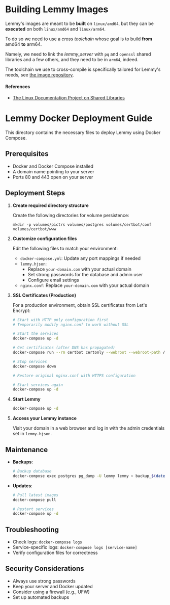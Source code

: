 # Building Lemmy Images

Lemmy's images are meant to be **built** on `linux/amd64`,
but they can be **executed** on both `linux/amd64` and `linux/arm64`.

To do so we need to use a _cross toolchain_ whose goal is to build
**from** amd64 **to** arm64.

Namely, we need to link the _lemmy_server_ with `pq` and `openssl`
shared libraries and a few others, and they need to be in `arm64`,
indeed.

The toolchain we use to cross-compile is specifically tailored for
Lemmy's needs, see [the image repository][image-repo].

#### References

- [The Linux Documentation Project on Shared Libraries][tldp-lib]

[tldp-lib]: https://tldp.org/HOWTO/Program-Library-HOWTO/shared-libraries.html
[image-repo]: https://github.com/raskyld/lemmy-cross-toolchains

# Lemmy Docker Deployment Guide

This directory contains the necessary files to deploy Lemmy using Docker Compose.

## Prerequisites

- Docker and Docker Compose installed
- A domain name pointing to your server
- Ports 80 and 443 open on your server

## Deployment Steps

1. **Create required directory structure**

   Create the following directories for volume persistence:
   ```
   mkdir -p volumes/pictrs volumes/postgres volumes/certbot/conf volumes/certbot/www
   ```

2. **Customize configuration files**

   Edit the following files to match your environment:
   
   - `docker-compose.yml`: Update any port mappings if needed
   - `lemmy.hjson`: 
     - Replace `your-domain.com` with your actual domain
     - Set strong passwords for the database and admin user
     - Configure email settings
   - `nginx.conf`: Replace `your-domain.com` with your actual domain

3. **SSL Certificates (Production)**

   For a production environment, obtain SSL certificates from Let's Encrypt:
   
   ```bash
   # Start with HTTP only configuration first
   # Temporarily modify nginx.conf to work without SSL
   
   # Start the services
   docker-compose up -d
   
   # Get certificates (after DNS has propagated)
   docker-compose run --rm certbot certonly --webroot --webroot-path /var/www/certbot -d your-domain.com
   
   # Stop services
   docker-compose down
   
   # Restore original nginx.conf with HTTPS configuration
   
   # Start services again
   docker-compose up -d
   ```

4. **Start Lemmy**

   ```bash
   docker-compose up -d
   ```

5. **Access your Lemmy instance**

   Visit your domain in a web browser and log in with the admin credentials set in `lemmy.hjson`.

## Maintenance

- **Backups**: 
  ```bash
  # Backup database
  docker-compose exec postgres pg_dump -U lemmy lemmy > backup_$(date +%Y%m%d).sql
  ```

- **Updates**:
  ```bash
  # Pull latest images
  docker-compose pull
  
  # Restart services
  docker-compose up -d
  ```

## Troubleshooting

- Check logs: `docker-compose logs`
- Service-specific logs: `docker-compose logs [service-name]`
- Verify configuration files for correctness

## Security Considerations

- Always use strong passwords
- Keep your server and Docker updated
- Consider using a firewall (e.g., UFW)
- Set up automated backups
